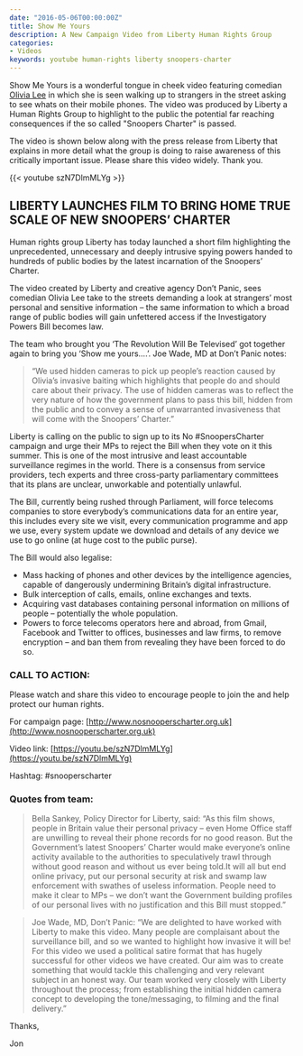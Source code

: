```yaml
---
date: "2016-05-06T00:00:00Z"
title: Show Me Yours
description: A New Campaign Video from Liberty Human Rights Group
categories:
- Videos
keywords: youtube human-rights liberty snoopers-charter
---
```


Show Me Yours is a wonderful tongue in cheek video featuring comedian 
[Olivia Lee](https://en.wikipedia.org/wiki/Olivia_Lee) in which she is seen walking up to strangers in the street asking to see whats on their mobile phones. The video was produced by Liberty a Human Rights Group to highlight to the public the potential far reaching consequences if the so called "Snoopers Charter" is passed.

The video is shown below along with the press release from Liberty that explains in more detail what the group is doing to raise awareness of this critically important issue. Please share this video widely. Thank you.

{{< youtube szN7DlmMLYg >}}

## LIBERTY LAUNCHES FILM TO BRING HOME TRUE SCALE OF NEW SNOOPERS’ CHARTER

Human rights group Liberty has today launched a short film highlighting the unprecedented, unnecessary and deeply intrusive spying powers handed to hundreds of public bodies by the latest incarnation of the Snoopers’ Charter.

The video created by Liberty and creative agency Don’t Panic, sees comedian Olivia Lee take to the streets demanding a look at strangers’ most personal and sensitive information – the same information to which a broad range of public bodies will gain unfettered access if the Investigatory Powers Bill becomes law.

The team who brought you ‘The Revolution Will Be Televised’ got together again to bring you ‘Show me yours....’. Joe Wade, MD at Don’t Panic notes: 


>“We used hidden cameras to pick up people’s reaction caused by Olivia’s invasive baiting which highlights that people do and should care about their privacy. The use of hidden cameras was to reflect the very nature of how the government plans to pass this bill, hidden from the public and to convey a sense of unwarranted invasiveness that will come with the Snoopers’ Charter.”

Liberty is calling on the public to sign up to its No #SnoopersCharter campaign and urge their MPs to reject the Bill when they vote on it this summer. This is one of the most intrusive and least accountable surveillance regimes in the world. There is a consensus from service providers, tech experts and three cross-party parliamentary committees that its plans are unclear, unworkable and potentially unlawful.

The Bill, currently being rushed through Parliament, will force telecoms companies to store everybody’s communications data for an entire year, this includes every site we visit, every communication programme and app we use, every system update we download and details of any device we use to go online (at huge cost to the public purse).


The Bill would also legalise:

* Mass hacking of phones and other devices by the intelligence agencies, capable of dangerously undermining Britain’s digital infrastructure.
* Bulk interception of calls, emails, online exchanges and texts.
* Acquiring vast databases containing personal information on millions of people – potentially the whole population.
* Powers to force telecoms operators here and abroad, from Gmail, Facebook and Twitter to offices, businesses and law firms, to remove encryption – and ban them from revealing they have been forced to do so.

### CALL TO ACTION:


Please watch and share this video to encourage people to join the and help protect our human rights.

For campaign page: 
[http://www.nosnooperscharter.org.uk](http://www.nosnooperscharter.org.uk)

Video link: 
[https://youtu.be/szN7DlmMLYg](https://youtu.be/szN7DlmMLYg)

Hashtag: #snooperscharter

### Quotes from team:

>Bella Sankey, Policy Director for Liberty, said: “As this film shows, people in Britain value their personal privacy – even Home Office staff are unwilling to reveal their phone records for no good reason. But the Government’s latest Snoopers’ Charter would make everyone’s online activity available to the authorities to speculatively trawl through without good reason and without us ever being told.It will all but end online privacy, put our personal security at risk and swamp law enforcement with swathes of useless information. People need to make it clear to MPs – we don’t want the Government building profiles of our personal lives with no justification and this Bill must stopped.”

>Joe Wade, MD, Don’t Panic: “We are delighted to have worked with Liberty to make this video. Many people are complaisant about the surveillance bill, and so we wanted to highlight how invasive it will be! For this video we used a political satire format that has hugely successful for other videos we have created. Our aim was to create something that would tackle this challenging and very relevant subject in an honest way.  Our team worked very closely with Liberty throughout the process; from establishing the initial hidden camera concept to developing the tone/messaging, to filming and the final delivery.”


Thanks,

Jon

